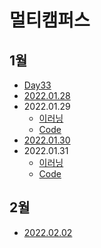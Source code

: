 # 멀티캠퍼스
## 1월
- [Day33](https://juwon2021.tistory.com/189)
- [2022.01.28](https://juwon2021.tistory.com/191)
- 2022.01.29
    - [이러닝](https://juwon2021.tistory.com/192)
    - [Code](https://juwon2021.tistory.com/193)
- [2022.01.30](https://juwon2021.tistory.com/195)
- 2022.01.31
    - [이러닝](https://juwon2021.tistory.com/197)
    - [Code](https://juwon2021.tistory.com/196)

## 2월
- [2022.02.02](https://juwon2021.tistory.com/198)